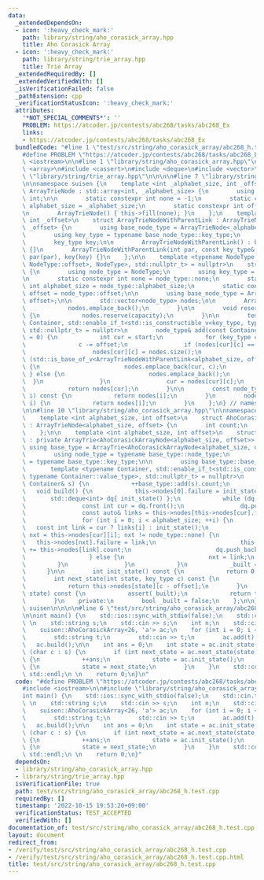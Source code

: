 ```yaml
---
data:
  _extendedDependsOn:
  - icon: ':heavy_check_mark:'
    path: library/string/aho_corasick_array.hpp
    title: Aho Corasick Array
  - icon: ':heavy_check_mark:'
    path: library/string/trie_array.hpp
    title: Trie Array
  _extendedRequiredBy: []
  _extendedVerifiedWith: []
  _isVerificationFailed: false
  _pathExtension: cpp
  _verificationStatusIcon: ':heavy_check_mark:'
  attributes:
    '*NOT_SPECIAL_COMMENTS*': ''
    PROBLEM: https://atcoder.jp/contests/abc268/tasks/abc268_Ex
    links:
    - https://atcoder.jp/contests/abc268/tasks/abc268_Ex
  bundledCode: "#line 1 \"test/src/string/aho_corasick_array/abc268_h.test.cpp\"\n\
    #define PROBLEM \"https://atcoder.jp/contests/abc268/tasks/abc268_Ex\"\n\n#include\
    \ <iostream>\n\n#line 1 \"library/string/aho_corasick_array.hpp\"\n\n\n\n#include\
    \ <array>\n#include <cassert>\n#include <deque>\n#include <vector>\n\n#line 1\
    \ \"library/string/trie_array.hpp\"\n\n\n\n#line 7 \"library/string/trie_array.hpp\"\
    \n\nnamespace suisen {\n    template <int _alphabet_size, int _offset>\n    struct\
    \ ArrayTrieNode : std::array<int, _alphabet_size> {\n        using key_type =\
    \ int;\n\n        static constexpr int none = -1;\n        static constexpr int\
    \ alphabet_size = _alphabet_size;\n        static constexpr int offset = _offset;\n\
    \n        ArrayTrieNode() { this->fill(none); }\n    };\n    template <int _alphabet_size,\
    \ int _offset>\n    struct ArrayTrieNodeWithParentLink : ArrayTrieNode<_alphabet_size,\
    \ _offset> {\n        using base_node_type = ArrayTrieNode<_alphabet_size, _offset>;\n\
    \        using key_type = typename base_node_type::key_type;\n        int par;\n\
    \        key_type key;\n\n        ArrayTrieNodeWithParentLink() : base_node_type()\
    \ {}\n        ArrayTrieNodeWithParentLink(int par, const key_type& key) : base_node_type(),\
    \ par(par), key(key) {}\n    };\n\n    template <typename NodeType, std::enable_if_t<std::is_base_of_v<ArrayTrieNode<NodeType::alphabet_size,\
    \ NodeType::offset>, NodeType>, std::nullptr_t> = nullptr>\n    struct ArrayTrie\
    \ {\n        using node_type = NodeType;\n        using key_type = typename node_type::key_type;\n\
    \n        static constexpr int none = node_type::none;\n        static constexpr\
    \ int alphabet_size = node_type::alphabet_size;\n        static constexpr int\
    \ offset = node_type::offset;\n\n        using base_node_type = ArrayTrieNode<alphabet_size,\
    \ offset>;\n\n        std::vector<node_type> nodes;\n\n        ArrayTrie() {\n\
    \            nodes.emplace_back();\n        }\n\n        void reserve(int capacity)\
    \ {\n            nodes.reserve(capacity);\n        }\n\n        template <typename\
    \ Container, std::enable_if_t<std::is_constructible_v<key_type, typename Container::value_type>,\
    \ std::nullptr_t> = nullptr>\n        node_type& add(const Container& s, int start\
    \ = 0) {\n            int cur = start;\n            for (key_type c : s) {\n \
    \               c -= offset;\n                if (nodes[cur][c] == none) {\n \
    \                   nodes[cur][c] = nodes.size();\n                    if constexpr\
    \ (std::is_base_of_v<ArrayTrieNodeWithParentLink<alphabet_size, offset>, node_type>)\
    \ {\n                        nodes.emplace_back(cur, c);\n                   \
    \ } else {\n                        nodes.emplace_back();\n                  \
    \  }\n                }\n                cur = nodes[cur][c];\n            }\n\
    \            return nodes[cur];\n        }\n\n        const node_type& operator[](int\
    \ i) const {\n            return nodes[i];\n        }\n        node_type& operator[](int\
    \ i) {\n            return nodes[i];\n        }\n    };\n} // namespace suisen\n\
    \n\n#line 10 \"library/string/aho_corasick_array.hpp\"\n\nnamespace suisen {\n\
    \    template <int alphabet_size, int offset>\n    struct AhoCorasickArrayNode\
    \ : ArrayTrieNode<alphabet_size, offset> {\n        int count;\n        int failure;\n\
    \    };\n\n    template <int alphabet_size, int offset>\n    struct AhoCorasickArray\
    \ : private ArrayTrie<AhoCorasickArrayNode<alphabet_size, offset>> {\n       \
    \ using base_type = ArrayTrie<AhoCorasickArrayNode<alphabet_size, offset>>;\n\
    \        using node_type = typename base_type::node_type;\n        using key_type\
    \ = typename base_type::key_type;\n\n        using base_type::base_type;\n\n \
    \       template <typename Container, std::enable_if_t<std::is_constructible_v<key_type,\
    \ typename Container::value_type>, std::nullptr_t> = nullptr>\n        void add(const\
    \ Container& s) {\n            ++base_type::add(s).count;\n        }\n\n     \
    \   void build() {\n            this->nodes[0].failure = init_state();\n     \
    \       std::deque<int> dq{ init_state() };\n            while (dq.size()) {\n\
    \                const int cur = dq.front();\n                dq.pop_front();\n\
    \                const auto& links = this->nodes[this->nodes[cur].failure];\n\
    \                for (int i = 0; i < alphabet_size; ++i) {\n                 \
    \   const int link = cur ? links[i] : init_state();\n                    if (int&\
    \ nxt = this->nodes[cur][i]; nxt != node_type::none) {\n                     \
    \   this->nodes[nxt].failure = link;\n                        this->nodes[nxt].count\
    \ += this->nodes[link].count;\n                        dq.push_back(nxt);\n  \
    \                  } else {\n                        nxt = link;\n           \
    \         }\n                }\n            }\n            _built = true;\n  \
    \      }\n\n        int init_state() const {\n            return 0;\n        }\n\
    \        int next_state(int state, key_type c) const {\n            assert(_built);\n\
    \            return this->nodes[state][c - offset];\n        }\n        int count_suffix_matching(int\
    \ state) const {\n            assert(_built);\n            return this->nodes[state].count;\n\
    \        }\n    private:\n        bool _built = false;\n    };\n\n} // namespace\
    \ suisen\n\n\n\n#line 6 \"test/src/string/aho_corasick_array/abc268_h.test.cpp\"\
    \n\nint main() {\n    std::ios::sync_with_stdio(false);\n    std::cin.tie(nullptr);\n\
    \ \n    std::string s;\n    std::cin >> s;\n    int n;\n    std::cin >> n;\n \n\
    \    suisen::AhoCorasickArray<26, 'a'> ac;\n    for (int i = 0; i < n; ++i) {\n\
    \        std::string t;\n        std::cin >> t;\n        ac.add(t);\n    }\n \
    \   ac.build();\n\n    int ans = 0;\n    int state = ac.init_state();\n    for\
    \ (char c : s) {\n        if (int next_state = ac.next_state(state, c); ac.count_suffix_matching(next_state))\
    \ {\n            ++ans;\n            state = ac.init_state();\n        } else\
    \ {\n            state = next_state;\n        }\n    }\n    std::cout << ans <<\
    \ std::endl;\n \n    return 0;\n}\n"
  code: "#define PROBLEM \"https://atcoder.jp/contests/abc268/tasks/abc268_Ex\"\n\n\
    #include <iostream>\n\n#include \"library/string/aho_corasick_array.hpp\"\n\n\
    int main() {\n    std::ios::sync_with_stdio(false);\n    std::cin.tie(nullptr);\n\
    \ \n    std::string s;\n    std::cin >> s;\n    int n;\n    std::cin >> n;\n \n\
    \    suisen::AhoCorasickArray<26, 'a'> ac;\n    for (int i = 0; i < n; ++i) {\n\
    \        std::string t;\n        std::cin >> t;\n        ac.add(t);\n    }\n \
    \   ac.build();\n\n    int ans = 0;\n    int state = ac.init_state();\n    for\
    \ (char c : s) {\n        if (int next_state = ac.next_state(state, c); ac.count_suffix_matching(next_state))\
    \ {\n            ++ans;\n            state = ac.init_state();\n        } else\
    \ {\n            state = next_state;\n        }\n    }\n    std::cout << ans <<\
    \ std::endl;\n \n    return 0;\n}"
  dependsOn:
  - library/string/aho_corasick_array.hpp
  - library/string/trie_array.hpp
  isVerificationFile: true
  path: test/src/string/aho_corasick_array/abc268_h.test.cpp
  requiredBy: []
  timestamp: '2022-10-15 19:53:20+09:00'
  verificationStatus: TEST_ACCEPTED
  verifiedWith: []
documentation_of: test/src/string/aho_corasick_array/abc268_h.test.cpp
layout: document
redirect_from:
- /verify/test/src/string/aho_corasick_array/abc268_h.test.cpp
- /verify/test/src/string/aho_corasick_array/abc268_h.test.cpp.html
title: test/src/string/aho_corasick_array/abc268_h.test.cpp
---
```

